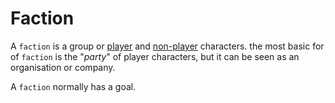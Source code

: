 # Faction

A `faction` is a group or [player](Character.md) and [non-player](Non-Player-Character.md) characters. the most basic for of `faction` is the "_party_" of player characters, but it can be seen as an organisation or company.

A `faction` normally has a goal.
